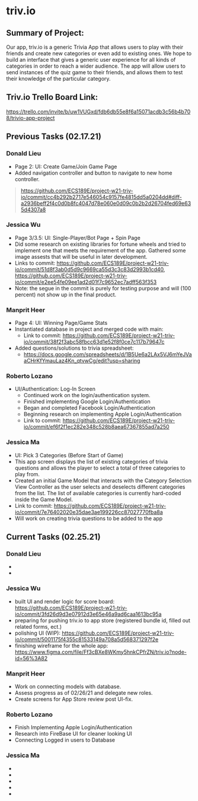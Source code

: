 # triv.io

## Summary of Project: 
Our app, triv.io is a generic Trivia App that allows users to play with their friends and create new categories or even add to existing ones. We hope to build an interface that gives a generic user experience for all kinds of categories in order to reach a wider audience. The app will allow users to send instances of the quiz game to their friends, and allows them to test their knowledge of the particular category.

## Triv.io Trello Board Link: 
https://trello.com/invite/b/uw1VUGxd/fdb6db55e8f6a15071acdb3c56b4b708/trivio-app-project

## Previous Tasks (02.17.21)

### Donald Lieu
* Page 2: UI: Create Game/Join Game Page
* Added navigation controller and button to navigate to new home controller.
> https://github.com/ECS189E/project-w21-triv-io/commit/cc4b292b2717e546054c9157fe4815dd5a0204dd#diff-a2936beff2f4c0d0b8fc4047d78e060e0d09c0b2b2d26704fed69e635d4307a8
### Jessica Wu 
* Page 3/3.5: UI: Single-Player/Bot Page + Spin Page
 * Did some research on existing libraries for fortune wheels and tried to implement one that meets the requirement of the app. Gathered some image assests that will be useful in later development.
 * Links to commit: https://github.com/ECS189E/project-w21-triv-io/commit/51d8f3ab0d5d9c9669ca55d3c3c83d2993b1cd40, https://github.com/ECS189E/project-w21-triv-io/commit/e2ee54fe09ee1ad2d01f7c9652ec7adff563f353
 * Note: the segue in the commit is purely for testing purpose and will (100 percent) not show up in the final product.
### Manprit Heer
* Page 4: UI: Winning Page/Game Stats 
* Instantiated database in project and merged code with main: 
	* Link to commit: https://github.com/ECS189E/project-w21-triv-io/commit/38f2f3abc58fbcc63d1e52f8f0ce7c117b79647c
* Added questions/solutions to trivia spreadsheet: 
	* https://docs.google.com/spreadsheets/d/1B5Ue6a2LAx5VJ6mYeJVaaCHrKfYmauLaz4Kn_qtvwCg/edit?usp=sharing
### Roberto Lozano
* UI/Authentication: Log-In Screen
	* Continued work on the login/authentication system.
	* Finished implementing Google Login/Authentication
	* Began and completed Facebook Login/Authentication
	* Beginning research on implementing Apple Login/Authentication
	* Link to commit: https://github.com/ECS189E/project-w21-triv-io/commit/ef6f2f1ec282e348c528b8aea67367855ad7a250
### Jessica Ma
* UI: Pick 3 Categories (Before Start of Game)
* This app screen displays the list of existing categories of trivia questions and allows the player to select a total of three categories to play from.
* Created an initial Game Model that interacts with the Category Selection View Controller as the user selects and deselects different categories from the list. The list of available categories is currently hard-coded inside the Game Model.
* Link to commit: https://github.com/ECS189E/project-w21-triv-io/commit/7e76402020e35dae3ae199226cc87027770fba8a
* Will work on creating trivia questions to be added to the app


## **Current Tasks** (02.25.21)

### Donald Lieu
* 
* 
>
### Jessica Wu 
* built UI and render logic for score board: https://github.com/ECS189E/project-w21-triv-io/commit/3fd26d9d3e07912d3e65e46a9ad6caa1613bc95a
 * preparing for pushing triv.io to app store (registered bundle id, filled out related forms, ect.)
 * polishing UI (WIP): https://github.com/ECS189E/project-w21-triv-io/commit/5001175f4355c81533149a708a5d568371297f2e
 * finishing wireframe for the whole app: https://www.figma.com/file/Ff3cBXe8WKmy5hnkCPfrZN/triv.io?node-id=56%3A82
### Manprit Heer
* Work on connecting models with database.
* Assess progress as of 02/26/21 and delegate new roles. 
* Create screens for App Store review post UI-fix. 

### Roberto Lozano
* Finish Implementing Apple Login/Authentication
* Research into FireBase UI for cleaner looking UI
* Connecting Logged in users to Database
### Jessica Ma
* 
*
* 
* 
* 
